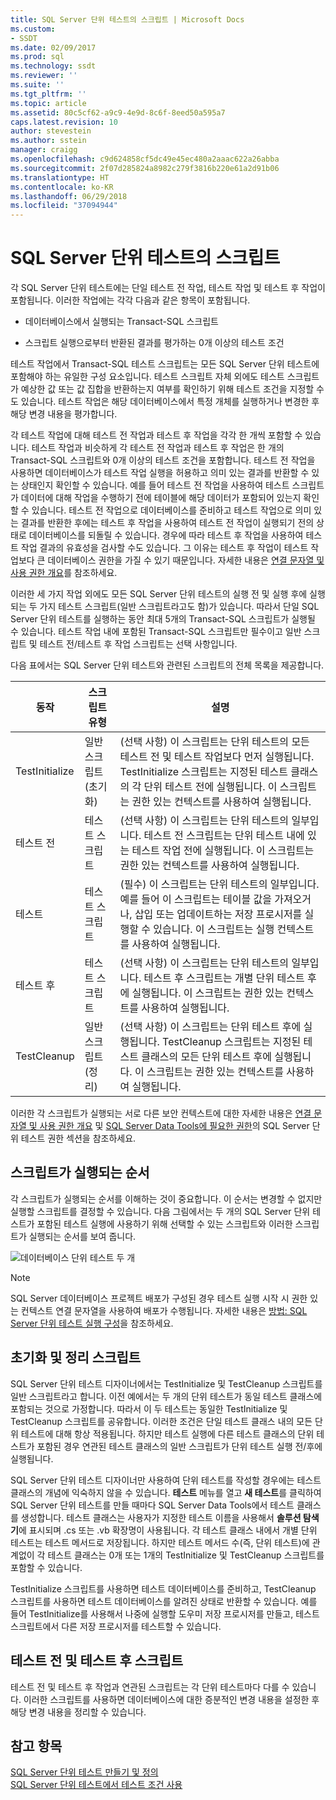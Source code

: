 ```yaml
---
title: SQL Server 단위 테스트의 스크립트 | Microsoft Docs
ms.custom:
- SSDT
ms.date: 02/09/2017
ms.prod: sql
ms.technology: ssdt
ms.reviewer: ''
ms.suite: ''
ms.tgt_pltfrm: ''
ms.topic: article
ms.assetid: 80c5cf62-a9c9-4e9d-8c6f-8eed50a595a7
caps.latest.revision: 10
author: stevestein
ms.author: sstein
manager: craigg
ms.openlocfilehash: c9d624858cf5dc49e45ec480a2aaac622a26abba
ms.sourcegitcommit: 2f07d285824a8982c279f3816b220e61a2d91b06
ms.translationtype: HT
ms.contentlocale: ko-KR
ms.lasthandoff: 06/29/2018
ms.locfileid: "37094944"
---
```

# <a name="scripts-in-sql-server-unit-tests"></a>SQL Server 단위 테스트의 스크립트
각 SQL Server 단위 테스트에는 단일 테스트 전 작업, 테스트 작업 및 테스트 후 작업이 포함됩니다. 이러한 작업에는 각각 다음과 같은 항목이 포함됩니다.  
  
-   데이터베이스에서 실행되는 Transact\-SQL 스크립트  
  
-   스크립트 실행으로부터 반환된 결과를 평가하는 0개 이상의 테스트 조건  
  
테스트 작업에서 Transact\-SQL 테스트 스크립트는 모든 SQL Server 단위 테스트에 포함해야 하는 유일한 구성 요소입니다. 테스트 스크립트 자체 외에도 테스트 스크립트가 예상한 값 또는 값 집합을 반환하는지 여부를 확인하기 위해 테스트 조건을 지정할 수도 있습니다. 테스트 작업은 해당 데이터베이스에서 특정 개체를 실행하거나 변경한 후 해당 변경 내용을 평가합니다.  
  
각 테스트 작업에 대해 테스트 전 작업과 테스트 후 작업을 각각 한 개씩 포함할 수 있습니다. 테스트 작업과 비슷하게 각 테스트 전 작업과 테스트 후 작업은 한 개의 Transact\-SQL 스크립트와 0개 이상의 테스트 조건을 포함합니다. 테스트 전 작업을 사용하면 데이터베이스가 테스트 작업 실행을 허용하고 의미 있는 결과를 반환할 수 있는 상태인지 확인할 수 있습니다. 예를 들어 테스트 전 작업을 사용하여 테스트 스크립트가 데이터에 대해 작업을 수행하기 전에 테이블에 해당 데이터가 포함되어 있는지 확인할 수 있습니다. 테스트 전 작업으로 데이터베이스를 준비하고 테스트 작업으로 의미 있는 결과를 반환한 후에는 테스트 후 작업을 사용하여 테스트 전 작업이 실행되기 전의 상태로 데이터베이스를 되돌릴 수 있습니다. 경우에 따라 테스트 후 작업을 사용하여 테스트 작업 결과의 유효성을 검사할 수도 있습니다. 그 이유는 테스트 후 작업이 테스트 작업보다 큰 데이터베이스 권한을 가질 수 있기 때문입니다. 자세한 내용은 [연결 문자열 및 사용 권한 개요](../ssdt/overview-of-connection-strings-and-permissions.md)를 참조하세요.  
  
이러한 세 가지 작업 외에도 모든 SQL Server 단위 테스트의 실행 전 및 실행 후에 실행되는 두 가지 테스트 스크립트(일반 스크립트라고도 함)가 있습니다. 따라서 단일 SQL Server 단위 테스트를 실행하는 동안 최대 5개의 Transact\-SQL 스크립트가 실행될 수 있습니다. 테스트 작업 내에 포함된 Transact\-SQL 스크립트만 필수이고 일반 스크립트 및 테스트 전/테스트 후 작업 스크립트는 선택 사항입니다.  
  
다음 표에서는 SQL Server 단위 테스트와 관련된 스크립트의 전체 목록을 제공합니다.  
  
|**동작**|**스크립트 유형**|**설명**|  
|--------------|-------------------|-------------------|  
|TestInitialize|일반 스크립트(초기화)|(선택 사항) 이 스크립트는 단위 테스트의 모든 테스트 전 및 테스트 작업보다 먼저 실행됩니다. TestInitialize 스크립트는 지정된 테스트 클래스의 각 단위 테스트 전에 실행됩니다. 이 스크립트는 권한 있는 컨텍스트를 사용하여 실행됩니다.|  
|테스트 전|테스트 스크립트|(선택 사항) 이 스크립트는 단위 테스트의 일부입니다. 테스트 전 스크립트는 단위 테스트 내에 있는 테스트 작업 전에 실행됩니다. 이 스크립트는 권한 있는 컨텍스트를 사용하여 실행됩니다.|  
|테스트|테스트 스크립트|(필수) 이 스크립트는 단위 테스트의 일부입니다. 예를 들어 이 스크립트는 테이블 값을 가져오거나, 삽입 또는 업데이트하는 저장 프로시저를 실행할 수 있습니다. 이 스크립트는 실행 컨텍스트를 사용하여 실행됩니다.|  
|테스트 후|테스트 스크립트|(선택 사항) 이 스크립트는 단위 테스트의 일부입니다. 테스트 후 스크립트는 개별 단위 테스트 후에 실행됩니다. 이 스크립트는 권한 있는 컨텍스트를 사용하여 실행됩니다.|  
|TestCleanup|일반 스크립트(정리)|(선택 사항) 이 스크립트는 단위 테스트 후에 실행됩니다. TestCleanup 스크립트는 지정된 테스트 클래스의 모든 단위 테스트 후에 실행됩니다. 이 스크립트는 권한 있는 컨텍스트를 사용하여 실행됩니다.|  
  
이러한 각 스크립트가 실행되는 서로 다른 보안 컨텍스트에 대한 자세한 내용은 [연결 문자열 및 사용 권한 개요](../ssdt/overview-of-connection-strings-and-permissions.md) 및 [SQL Server Data Tools에 필요한 권한](../ssdt/required-permissions-for-sql-server-data-tools.md)의 SQL Server 단위 테스트 권한 섹션을 참조하세요.  
  
## <a name="order-in-which-scripts-are-run"></a>스크립트가 실행되는 순서  
각 스크립트가 실행되는 순서를 이해하는 것이 중요합니다. 이 순서는 변경할 수 없지만 실행할 스크립트를 결정할 수 있습니다. 다음 그림에서는 두 개의 SQL Server 단위 테스트가 포함된 테스트 실행에 사용하기 위해 선택할 수 있는 스크립트와 이러한 스크립트가 실행되는 순서를 보여 줍니다.  
  
![데이터베이스 단위 테스트 두 개](../ssdt/media/twodatabaseunittests.png "데이터베이스 단위 테스트 두 개")  
  
> [!NOTE]  
> SQL Server 데이터베이스 프로젝트 배포가 구성된 경우 테스트 실행 시작 시 권한 있는 컨텍스트 연결 문자열을 사용하여 배포가 수행됩니다. 자세한 내용은 [방법: SQL Server 단위 테스트 실행 구성](../ssdt/how-to-configure-sql-server-unit-test-execution.md)을 참조하세요.  
  
## <a name="initialization-and-cleanup-scripts"></a>초기화 및 정리 스크립트  
SQL Server 단위 테스트 디자이너에서는 TestInitialize 및 TestCleanup 스크립트를 일반 스크립트라고 합니다. 이전 예에서는 두 개의 단위 테스트가 동일 테스트 클래스에 포함되는 것으로 가정합니다. 따라서 이 두 테스트는 동일한 TestInitialize 및 TestCleanup 스크립트를 공유합니다. 이러한 조건은 단일 테스트 클래스 내의 모든 단위 테스트에 대해 항상 적용됩니다. 하지만 테스트 실행에 다른 테스트 클래스의 단위 테스트가 포함된 경우 연관된 테스트 클래스의 일반 스크립트가 단위 테스트 실행 전/후에 실행됩니다.  
  
SQL Server 단위 테스트 디자이너만 사용하여 단위 테스트를 작성할 경우에는 테스트 클래스의 개념에 익숙하지 않을 수 있습니다. **테스트** 메뉴를 열고 **새 테스트**를 클릭하여 SQL Server 단위 테스트를 만들 때마다 SQL Server Data Tools에서 테스트 클래스를 생성합니다. 테스트 클래스는 사용자가 지정한 테스트 이름을 사용해서 **솔루션 탐색기**에 표시되며 .cs 또는 .vb 확장명이 사용됩니다. 각 테스트 클래스 내에서 개별 단위 테스트는 테스트 메서드로 저장됩니다. 하지만 테스트 메서드 수(즉, 단위 테스트)에 관계없이 각 테스트 클래스는 0개 또는 1개의 TestInitialize 및 TestCleanup 스크립트를 포함할 수 있습니다.  
  
TestInitialize 스크립트를 사용하면 테스트 데이터베이스를 준비하고, TestCleanup 스크립트를 사용하면 테스트 데이터베이스를 알려진 상태로 반환할 수 있습니다. 예를 들어 TestInitialize를 사용해서 나중에 실행할 도우미 저장 프로시저를 만들고, 테스트 스크립트에서 다른 저장 프로시저를 테스트할 수 있습니다.  
  
## <a name="pre-test-and-post-test-scripts"></a>테스트 전 및 테스트 후 스크립트  
테스트 전 및 테스트 후 작업과 연관된 스크립트는 각 단위 테스트마다 다를 수 있습니다. 이러한 스크립트를 사용하면 데이터베이스에 대한 증분적인 변경 내용을 설정한 후 해당 변경 내용을 정리할 수 있습니다.  
  
## <a name="see-also"></a>참고 항목  
[SQL Server 단위 테스트 만들기 및 정의](../ssdt/creating-and-defining-sql-server-unit-tests.md)  
[SQL Server 단위 테스트에서 테스트 조건 사용](../ssdt/using-test-conditions-in-sql-server-unit-tests.md)  
  
